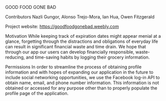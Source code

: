 GOOD FOOD GONE BAD

Contributors
Nazli Gungor, Alonso Trejo-Mora,  Ian Hua, Owen Fitzgerald

Project website: https://goodfoodgonebad.weebly.com

Motivation
While keeping track of expiration dates might appear menial at a glance, forgetting through the distractions and obligations of everyday life can result in significant financial waste and time drain. We hope that through our app our users can develop financially responsible, waste-reducing, and time-saving habits by logging their grocery information.

Permissions
In order to streamline the process of obtaining profile information and with hopes of expanding our application in the future to include social networking opportunities, we use the Facebook log-in API to obtain name, email, and phone number information. This information is not obtained or accessed for any purpose other than to properly populate the profile page of the application.

